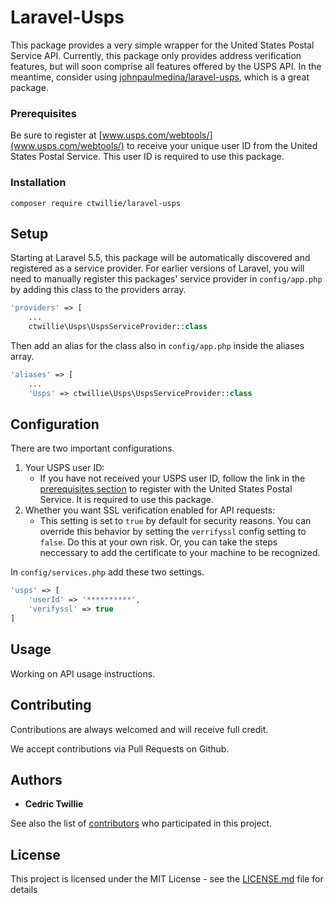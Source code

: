 # Laravel-Usps

This package provides a very simple wrapper for the United States Postal Service API. Currently, this package only provides address verification features, but will soon comprise all features offered by the USPS API. In the meantime, consider using [johnpaulmedina/laravel-usps](https://github.com/johnpaulmedina/laravel-usps), which is a great package.

### Prerequisites

Be sure to register at [www.usps.com/webtools/](www.usps.com/webtools/) to receive your unique user ID
from the United States Postal Service. This user ID is required to use this package.

### Installation

```
composer require ctwillie/laravel-usps
```

## Setup

Starting at Laravel 5.5, this package will be automatically discovered and registered as a service provider.
For earlier versions of Laravel, you will need to manually register this packages' service provider in `config/app.php`
by adding this class to the providers array.

```php
'providers' => [
    ...
    ctwillie\Usps\UspsServiceProvider::class
```
Then add an alias for the class also in `config/app.php` inside the aliases array.

```php
'aliases' => [
    ...
    'Usps' => ctwillie\Usps\UspsServiceProvider::class
```

## Configuration

There are two important configurations.
1. Your USPS user ID:
    - If you have not received your USPS user ID, follow the link in the [prerequisites section](prerequisites) to register with the 
      United States Postal Service. It is required to use this package.
2. Whether you want SSL verification enabled for API requests:
    - This setting is set to `true` by default for security reasons. You can override this behavior by setting the `verrifyssl` config     setting to `false`. Do this at your own risk. Or, you can take the steps neccessary to add the certificate to your machine to be     recognized.

In `config/services.php` add these two settings.

```php
'usps' => [
    'userId' => '**********',
    'verifyssl' => true
]
```

## Usage

Working on API usage instructions.

## Contributing

Contributions are always welcomed and will receive full credit.

We accept contributions via Pull Requests on Github.

## Authors

* **Cedric Twillie**

See also the list of [contributors](https://github.com/ctwillie/laravel-usps/graphs/contributors) who participated in this project.

## License

This project is licensed under the MIT License - see the [LICENSE.md](LICENSE.md) file for details

